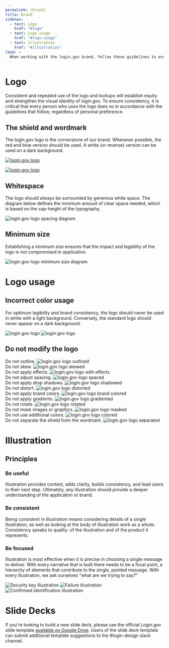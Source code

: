 ```yaml
---
permalink: /brand/
title: Brand
sidenav:
  - text: Logo
    href: "#logo"
  - text: Logo usage
    href: "#logo-usage"
  - text: Illustration
    href: "#illustration"
lead: >
  When working with the login.gov brand, follow these guidelines to ensure you're representing the product in a consistent way across all mediums.
---
```


# Logo

Consistent and repeated use of the logo and lockups will establish equity and strengthen the visual identity of login.gov. To ensure consistency, it is critical that every person who uses the logo does so in accordance with the guidelines that follow, regardless of personal preference.

## The shield and wordmark

The login.gov logo is the cornerstone of our brand. Whenever possible, the red and blue version should be used. A white (or reverse) version can be used on a dark background.

<a href="{{ site.baseurl }}/assets/img/login-gov-logo.svg" download><img src="{{ site.baseurl }}/assets/img/login-gov-logo.svg" alt="login.gov logo" class="padding-4"></a>

<a href="{{ site.baseurl }}/assets/img/login-gov-logo-rev.svg" download><img src="{{ site.baseurl }}/assets/img/login-gov-logo-rev.svg" alt="login.gov logo" class="bg-primary-darker padding-4"></a>

## Whitespace

The logo should always be surrounded by generous white space. The diagram below defines the minimum amount of clear space needed, which is based on the cap-height of the typography.

<img src="{{ site.baseurl }}/assets/img/style-guide/login-gov-logo-spacing.svg" alt="login.gov logo spacing diagram">

## Minimum size

Establishing a minimum size ensures that the impact and legibility of the logo is not compromised in application.

<img src="{{ site.baseurl }}/assets/img/style-guide/login-gov-logo-minimum-size.svg" alt="login.gov logo minimum size diagram">

# Logo usage

## Incorrect color usage

For optimum legibility and brand consistency, the logo should never be used in white with a light background. Conversely, the standard logo should never appear on a dark background.

<img src="{{ site.baseurl }}/assets/img/login-gov-logo-rev.svg" alt="login.gov logo" class="bg-primary-lighter padding-4">

<img src="{{ site.baseurl }}/assets/img/login-gov-logo.svg" alt="login.gov logo" class="bg-gray-70 padding-4">

## Do not modify the logo

<div class="grid-row grid-gap">
  <div class="tablet:grid-col-4">
    Do not outline.
    <img src="{{ site.baseurl }}/assets/img/style-guide/login-gov-logo-outlined.svg" alt="login.gov logo outlined" class="display-block margin-top-1 margin-bottom-4">
  </div>
  <div class="tablet:grid-col-4">
    Do not skew.
    <img src="{{ site.baseurl }}/assets/img/style-guide/login-gov-logo-skewed.svg" alt="login.gov logo skewed" class="display-block margin-top-1 margin-bottom-4">
  </div>
  <div class="tablet:grid-col-4">
    Do not apply effects.
    <img src="{{ site.baseurl }}/assets/img/style-guide/login-gov-logo-with-effects.svg" alt="login.gov logo with effects" class="display-block margin-top-1 margin-bottom-4">
  </div>
  <div class="tablet:grid-col-4">
    Do not adjust spacing.
    <img src="{{ site.baseurl }}/assets/img/style-guide/login-gov-logo-spaced.svg" alt="login.gov logo spaced" class="display-block margin-top-1 margin-bottom-4">
  </div>
  <div class="tablet:grid-col-4">
    Do not apply drop shadows.
    <img src="{{ site.baseurl }}/assets/img/style-guide/login-gov-logo-shadowed.svg" alt="login.gov logo shadowed" class="display-block margin-top-1 margin-bottom-4">
  </div>
  <div class="tablet:grid-col-4">
    Do not distort.
    <img src="{{ site.baseurl }}/assets/img/style-guide/login-gov-logo-distorted.svg" alt="login.gov logo distorted" class="display-block margin-top-1 margin-bottom-4">
  </div>
  <div class="tablet:grid-col-4">
    Do not apply brand colors.
    <img src="{{ site.baseurl }}/assets/img/style-guide/login-gov-logo-brand-colored.svg" alt="login.gov logo brand colored" class="display-block margin-top-1 margin-bottom-4">
  </div>
  <div class="tablet:grid-col-4">
    Do not apply gradients.
    <img src="{{ site.baseurl }}/assets/img/style-guide/login-gov-logo-gradiented.svg" alt="login.gov logo gradiented" class="display-block margin-top-1 margin-bottom-4">
  </div>
  <div class="tablet:grid-col-4">
    Do not rotate.
    <img src="{{ site.baseurl }}/assets/img/style-guide/login-gov-logo-rotated.svg" alt="login.gov logo rotated" class="display-block margin-top-1 margin-bottom-4">
  </div>
  <div class="tablet:grid-col-4">
    Do not mask images or graphics.
    <img src="{{ site.baseurl }}/assets/img/style-guide/login-gov-logo-masked.svg" alt="login.gov logo masked" class="display-block margin-top-1 margin-bottom-4">
  </div>
  <div class="tablet:grid-col-4">
    Do not use additional colors.
    <img src="{{ site.baseurl }}/assets/img/style-guide/login-gov-logo-colored.svg" alt="login.gov logo colored" class="display-block margin-top-1 margin-bottom-4">
  </div>
  <div class="tablet:grid-col-4">
    Do not separate the shield from the wordmark.
    <img src="{{ site.baseurl }}/assets/img/style-guide/login-gov-shield.svg" alt="login.gov logo separated" class="display-block margin-top-1 margin-bottom-4">
  </div>
</div>

# Illustration

## Principles

### Be useful

Illustration provides context, adds clarity, builds consistency, and lead users to their next step. Ultimately, any illustration should provide a deeper understanding of the application or brand.

### Be consistent

Being consistent in illustration means considering details of a single illustration, as well as looking at the body of illustration work as a whole. Consistency speaks to quality: of the illustration and of the product it represents.

### Be focused

Illustration is most effective when it is precise in choosing a single message to deliver. With every narrative that is built there needs to be a focal point, a hierarchy of elements that contribute to the single, pointed message. With every illustration, we ask ourselves “what are we trying to say?”

<div class="grid-row grid-gap">
  <img src="{{ site.baseurl }}/assets/img/illustrations/security-key.svg" alt="Security key illustration" class="display-block grid-col flex-auto flex-align-center">
  <img src="{{ site.baseurl }}/assets/img/illustrations/fail.svg" alt="Failure illustration" class="display-block grid-col flex-auto flex-align-center">
  <img src="{{ site.baseurl }}/assets/img/illustrations/id-confirm.svg" alt="Confirmed identification illustration" class="display-block grid-col flex-auto flex-align-center">
</div>

# Slide Decks

If you're looking to build a new slide deck, please use the official Login.gov slide template [available on Google Drive](https://docs.google.com/presentation/d/1UYyKTTaFmttIm46wxeupGgfozCix-RHLCvTiRZot6Mc/edit). Users of the slide deck template can submit additional template suggestions to the #login-design slack channel.
